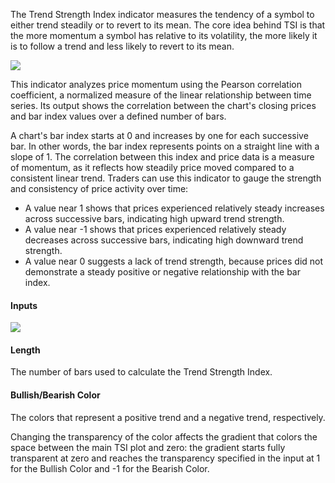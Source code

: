 The Trend Strength Index indicator measures the tendency of a symbol to either trend steadily or to revert to its mean. The core idea behind TSI is that the more momentum a symbol has relative to its volatility, the more likely it is to follow a trend and less likely to revert to its mean.

![](https://s3.amazonaws.com/cdn.freshdesk.com/data/helpdesk/attachments/production/43494575683/original/ehZUVGLsSQupAodUs2-wwLlIaRJmxC_xYg.png?1719478877)

This indicator analyzes price momentum using the Pearson correlation coefficient, a normalized measure of the linear relationship between time series. Its output shows the correlation between the chart's closing prices and bar index values over a defined number of bars.

A chart's bar index starts at 0 and increases by one for each successive bar. In other words, the bar index represents points on a straight line with a slope of 1. The correlation between this index and price data is a measure of momentum, as it reflects how steadily price moved compared to a consistent linear trend. Traders can use this indicator to gauge the strength and consistency of price activity over time:

-   A value near 1 shows that prices experienced relatively steady increases across successive bars, indicating high upward trend strength.
-   A value near -1 shows that prices experienced relatively steady decreases across successive bars, indicating high downward trend strength. 
-   A value near 0 suggests a lack of trend strength, because prices did not demonstrate a steady positive or negative relationship with the bar index.

#### Inputs

![](https://s3.amazonaws.com/cdn.freshdesk.com/data/helpdesk/attachments/production/43494575677/original/y-3bC8RD8pwypr_adKr6XnhG_eS3XYwf-Q.png?1719478877)

#### Length

The number of bars used to calculate the Trend Strength Index. 

#### Bullish/Bearish Color

The colors that represent a positive trend and a negative trend, respectively.

Changing the transparency of the color affects the gradient that colors the space between the main TSI plot and zero: the gradient starts fully transparent at zero and reaches the transparency specified in the input at 1 for the Bullish Color and -1 for the Bearish Color.